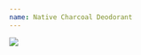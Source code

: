 ```yaml
---
name: Native Charcoal Deodorant
---
```

<div style="width: 30%; height: auto">
<a href="https://www.amazon.com/dp/B07V3TR2ST/ref=as_li_ss_il?coliid=I1OV2I6CAV98W8&colid=3A3G5PQI6U2UN&psc=1&ref_=lv_ov_lig_dp_it&linkCode=li2&tag=kombatkitchen-20&linkId=e5718f3c4a34237a2b4df3c358d5b2b5&language=en_US" target="_blank"><img border="0" src="//ws-na.amazon-adsystem.com/widgets/q?_encoding=UTF8&ASIN=B07V3TR2ST&Format=_SL160_&ID=AsinImage&MarketPlace=US&ServiceVersion=20070822&WS=1&tag=kombatkitchen-20&language=en_US" ></a><img src="https://ir-na.amazon-adsystem.com/e/ir?t=kombatkitchen-20&language=en_US&l=li2&o=1&a=B07V3TR2ST" width="1" height="1" border="0" alt="" style="border:none !important; margin:0px !important;" />
</div>
